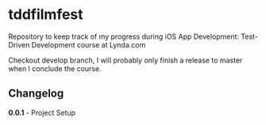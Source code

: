 tddfilmfest
===========

Repository to keep track of my progress during iOS App Development: Test-Driven Development course at Lynda.com

Checkout develop branch, I will probably only finish a release to master when I conclude the course.

Changelog
---------

**0.0.1** - Project Setup

